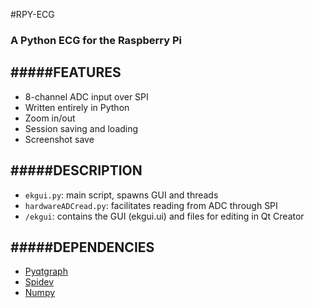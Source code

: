 #RPY-ECG
### A Python ECG for the Raspberry Pi


#####FEATURES
---
* 8-channel ADC input over SPI
* Written entirely in Python
* Zoom in/out
* Session saving and loading
* Screenshot save

#####DESCRIPTION
---
* `ekgui.py`: main script, spawns GUI and threads
* `hardwareADCread.py`: facilitates reading from ADC through SPI
* `/ekgui`: contains the GUI (ekgui.ui) and files for editing in Qt Creator

#####DEPENDENCIES
---
* [Pyqtgraph](http://www.pyqtgraph.org/)
* [Spidev](https://pypi.python.org/pypi/spidev)
* [Numpy](http://www.numpy.org/)
